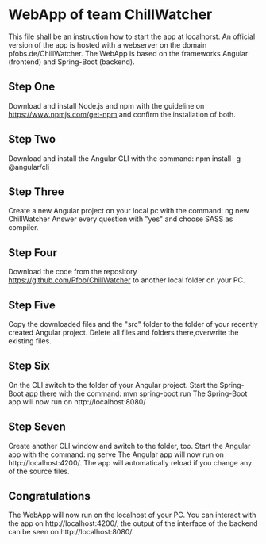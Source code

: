 # WebApp of team ChillWatcher

This file shall be an instruction how to start the app at localhorst. An official version of the app is hosted with a webserver on the domain pfobs.de/ChillWatcher. The WebApp is based on the frameworks Angular (frontend) and Spring-Boot (backend).

## Step One

Download and install Node.js and npm with the guideline on https://www.npmjs.com/get-npm and confirm the installation of both.

## Step Two

Download and install the Angular CLI with the command: npm install -g @angular/cli

## Step Three

Create a new Angular project on your local pc with the command: ng new ChillWatcher
Answer every question with "yes" and choose SASS as compiler.

## Step Four

Download the code from the repository https://github.com/Pfob/ChillWatcher to another local folder on your PC.

## Step Five

Copy the downloaded files and the "src" folder to the folder of your recently created Angular project. Delete all files and folders there,overwrite the existing files.

## Step Six

On the CLI switch to the folder of your Angular project. Start the Spring-Boot app there with the command: mvn spring-boot:run
The Spring-Boot app will now run on http://localhost:8080/

## Step Seven

Create another CLI window and switch to the folder, too. Start the Angular app with the command: ng serve
The Angular app will now run on http://localhost:4200/. The app will automatically reload if you change any of the source files.

## Congratulations

The WebApp will now run on the localhost of your PC. You can interact with the app on http://localhost:4200/, the output of the interface of the backend can be seen on http://localhost:8080/.